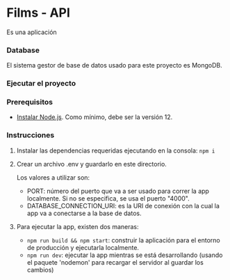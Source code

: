 # Films - API

Es una aplicación

### Database
El sistema gestor de base de datos usado para este proyecto es MongoDB.

### Ejecutar el proyecto
### Prerequisitos
- [Instalar Node.js](https://nodejs.org/es/download/). Como mínimo, debe ser la versión 12.

### Instrucciones
1) Instalar las dependencias requeridas ejecutando en la consola: ```npm i```
2) Crear un archivo .env y guardarlo en este directorio.

    Los valores a utilizar son:
    - PORT: número del puerto que va a ser usado para correr la app localmente. Si no se especifica, se usa el puerto "4000".
    - DATABASE_CONNECTION_URI: es la URI de conexión con la cual la app va a conectarse a la base de datos.

3) Para ejecutar la app, existen dos maneras:
    
    - ```npm run build && npm start```: construir la aplicación para el entorno de producción y ejecutarla localmente.
    - ```npm run dev```: ejecutar la app mientras se está desarrollando (usando el paquete 'nodemon' para recargar el servidor al guardar los cambios)